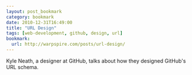 ```yaml
---
layout: post_bookmark
category: bookmark
date: 2010-12-31T16:49:00
title: "URL Design"
tags: [web-development, github, design, url]
bookmark:
  url: http://warpspire.com/posts/url-design/
---
```


Kyle Neath, a designer at GitHub, talks about how they designed GitHub's URL schema.
